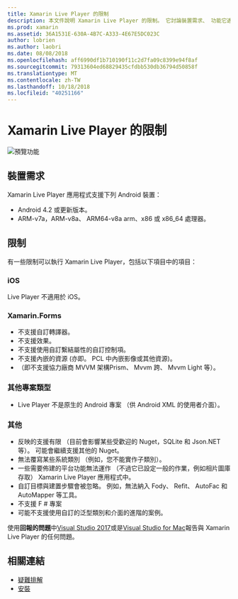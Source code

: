 ```yaml
---
title: Xamarin Live Player 的限制
description: 本文件說明 Xamarin Live Player 的限制。 它討論裝置需求、 功能它適用於專案類型，且其他其他主題。
ms.prod: xamarin
ms.assetid: 36A1531E-630A-4B7C-A333-4E67E5DC023C
author: lobrien
ms.author: laobri
ms.date: 08/08/2018
ms.openlocfilehash: aff6990df1b710190f11c2d7fa09c8399e94f8af
ms.sourcegitcommit: 79313604ed68829435cfdbb530db36794d50858f
ms.translationtype: MT
ms.contentlocale: zh-TW
ms.lasthandoff: 10/18/2018
ms.locfileid: "40251166"
---
```

# <a name="limitations-of-xamarin-live-player"></a>Xamarin Live Player 的限制

![預覽功能](~/media/shared/preview.png)

## <a name="device-requirements"></a>裝置需求

Xamarin Live Player 應用程式支援下列 Android 裝置：

- Android 4.2 或更新版本。
- ARM-v7a，ARM-v8a、 ARM64-v8a arm、x86 或 x86_64 處理器。

## <a name="limitations"></a>限制

有一些限制可以執行 Xamarin Live Player，包括以下項目中的項目：

### <a name="ios"></a>iOS

Live Player 不適用於 iOS。

### <a name="xamarinforms"></a>Xamarin.Forms

- 不支援自訂轉譯器。
- 不支援效果。
- 不支援使用自訂繫結屬性的自訂控制項。
- 不支援內嵌的資源 (亦即。 PCL 中內嵌影像或其他資源)。
- （即不支援協力廠商 MVVM 架構Prism、 Mvvm 跨、 Mvvm Light 等）。

### <a name="other-project-types"></a>其他專案類型

- Live Player 不是原生的 Android 專案 （供 Android XML 的使用者介面）。

### <a name="misc"></a>其他

- 反映的支援有限 （目前會影響某些受歡迎的 Nuget，SQLite 和 Json.NET 等）。 可能會繼續支援其他的 Nuget。
- 無法覆寫某些系統類別 （例如，您不能實作子類別）。
- 一些需要佈建的平台功能無法運作 （不過它已設定一般的作業，例如相片圖庫存取） Xamarin Live Player 應用程式中。
- 自訂目標與建置步驟會被忽略。 例如，無法納入 Fody、 Refit、 AutoFac 和 AutoMapper 等工具。
- 不支援 F # 專案
- 可能不支援使用自訂的泛型類別和介面的進階的案例。

使用**回報的問題**中[Visual Studio 2017](https://docs.microsoft.com/visualstudio/ide/how-to-report-a-problem-with-visual-studio-2017)或是[Visual Studio for Mac](https://docs.microsoft.com/visualstudio/mac/report-a-problem)報告與 Xamarin Live Player 的任何問題。

## <a name="related-links"></a>相關連結

- [疑難排解](~/tools/live-player/troubleshooting.md)
- [安裝](~/tools/live-player/install.md)
